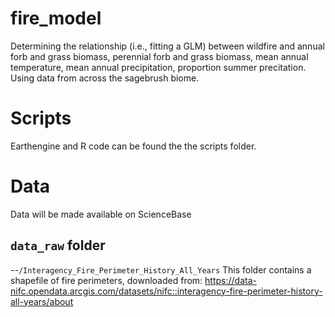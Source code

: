 # fire_model
Determining the relationship (i.e., fitting a GLM) between wildfire and  annual forb and grass biomass, perennial forb and grass biomass, mean annual temperature, mean annual precipitation, proportion summer precitation. Using data from across the sagebrush biome. 

# Scripts
Earthengine and R code can be found the the scripts folder. 

# Data

Data will be made available on ScienceBase

## `data_raw` folder

--`/Interagency_Fire_Perimeter_History_All_Years`
This folder contains a shapefile of fire perimeters, downloaded from:
https://data-nifc.opendata.arcgis.com/datasets/nifc::interagency-fire-perimeter-history-all-years/about
